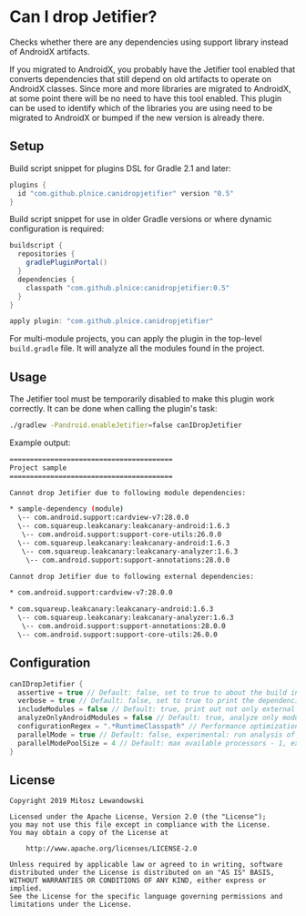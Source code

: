 # Can I drop Jetifier?

Checks whether there are any dependencies using support library instead of AndroidX artifacts.

If you migrated to AndroidX, you probably have the Jetifier tool enabled that converts dependencies that still depend on old artifacts to operate on AndroidX classes. Since more and more libraries are migrated to AndroidX, at some point there will be no need to have this tool enabled. This plugin can be used to identify which of the libraries you are using need to be migrated to AndroidX or bumped if the new version is already there.

## Setup

Build script snippet for plugins DSL for Gradle 2.1 and later:

``` groovy
plugins {
  id "com.github.plnice.canidropjetifier" version "0.5"
}
```

Build script snippet for use in older Gradle versions or where dynamic configuration is required:

``` groovy
buildscript {
  repositories {
    gradlePluginPortal()
  }
  dependencies {
    classpath "com.github.plnice:canidropjetifier:0.5"
  }
}

apply plugin: "com.github.plnice.canidropjetifier"
```

For multi-module projects, you can apply the plugin in the top-level `build.gradle` file. It will analyze all the modules found in the project.

## Usage

The Jetifier tool must be temporarily disabled to make this plugin work correctly. It can be done when calling the plugin's task:

``` bash
./gradlew -Pandroid.enableJetifier=false canIDropJetifier
```

Example output:

``` bash
========================================
Project sample
========================================

Cannot drop Jetifier due to following module dependencies:

* sample-dependency (module)
  \-- com.android.support:cardview-v7:28.0.0
  \-- com.squareup.leakcanary:leakcanary-android:1.6.3
   \-- com.android.support:support-core-utils:26.0.0
  \-- com.squareup.leakcanary:leakcanary-android:1.6.3
   \-- com.squareup.leakcanary:leakcanary-analyzer:1.6.3
    \-- com.android.support:support-annotations:28.0.0

Cannot drop Jetifier due to following external dependencies:

* com.android.support:cardview-v7:28.0.0

* com.squareup.leakcanary:leakcanary-android:1.6.3
  \-- com.squareup.leakcanary:leakcanary-analyzer:1.6.3
   \-- com.android.support:support-annotations:28.0.0
  \-- com.android.support:support-core-utils:26.0.0
```

## Configuration

``` groovy
canIDropJetifier {
  assertive = true // Default: false, set to true to about the build in case a dependency on old artifacts is found
  verbose = true // Default: false, set to true to print the dependencies tree down to the old artifact
  includeModules = false // Default: true, print out not only external (library) dependencies, but also module dependencies that use old artifacts
  analyzeOnlyAndroidModules = false // Default: true, analyze only modules that use com.android.application or com.android.library plugins
  configurationRegex = ".*RuntimeClasspath" // Performance optimization: checks only configurations that match provided regex
  parallelMode = true // Default: false, experimental: run analysis of modules in parallel
  parallelModePoolSize = 4 // Default: max available processors - 1, experimental: pool size for analysis in parallel
}
```

## License

```
Copyright 2019 Miłosz Lewandowski

Licensed under the Apache License, Version 2.0 (the "License");
you may not use this file except in compliance with the License.
You may obtain a copy of the License at

    http://www.apache.org/licenses/LICENSE-2.0

Unless required by applicable law or agreed to in writing, software
distributed under the License is distributed on an "AS IS" BASIS,
WITHOUT WARRANTIES OR CONDITIONS OF ANY KIND, either express or implied.
See the License for the specific language governing permissions and
limitations under the License.
```
